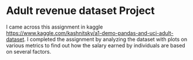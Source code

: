 # Adult revenue dataset Project
I came across this assignment in kaggle https://www.kaggle.com/kashnitsky/a1-demo-pandas-and-uci-adult-dataset.
I completed the assignment by analyzing the dataset with plots on various metrics to find out how the salary earned by individuals are based on several factors.


